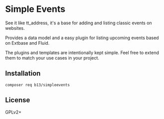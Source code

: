 # Simple Events

See it like tt_address, it's a base for adding and listing
classic events on websites.

Provides a data model and a easy plugin for listing upcoming events
based on Extbase and Fluid.

The plugins and templates are intentionally kept simple.
Feel free to extend them to match your use cases in your project.

## Installation

	composer req b13/simpleevents

## License

GPLv2+

